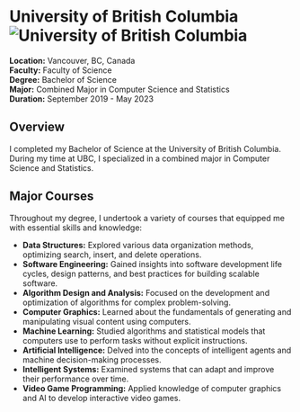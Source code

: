 # University of British Columbia ![University of British Columbia](./education/ubc-logo.png)

**Location:** Vancouver, BC, Canada  
**Faculty:** Faculty of Science  
**Degree:** Bachelor of Science  
**Major:** Combined Major in Computer Science and Statistics  
**Duration:** September 2019 - May 2023

## Overview

I completed my Bachelor of Science at the University of British Columbia. During my time at UBC, I specialized in a combined major in Computer Science and Statistics.

## Major Courses

Throughout my degree, I undertook a variety of courses that equipped me with essential skills and knowledge:

- **Data Structures:** Explored various data organization methods, optimizing search, insert, and delete operations.
- **Software Engineering:** Gained insights into software development life cycles, design patterns, and best practices for building scalable software.
- **Algorithm Design and Analysis:** Focused on the development and optimization of algorithms for complex problem-solving.
- **Computer Graphics:** Learned about the fundamentals of generating and manipulating visual content using computers.
- **Machine Learning:** Studied algorithms and statistical models that computers use to perform tasks without explicit instructions.
- **Artificial Intelligence:** Delved into the concepts of intelligent agents and machine decision-making processes.
- **Intelligent Systems:** Examined systems that can adapt and improve their performance over time.
- **Video Game Programming:** Applied knowledge of computer graphics and AI to develop interactive video games.
